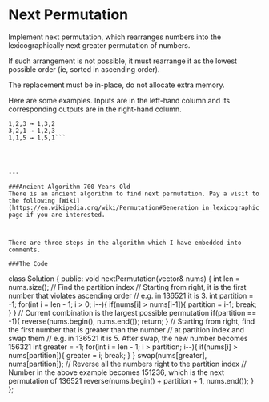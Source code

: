 # Next Permutation


Implement next permutation, which rearranges numbers into the lexicographically next greater permutation of numbers.

If such arrangement is not possible, it must rearrange it as the lowest possible order (ie, sorted in ascending order).

The replacement must be in-place, do not allocate extra memory.

Here are some examples. Inputs are in the left-hand column and its corresponding outputs are in the right-hand column.
```
1,2,3 → 1,3,2
3,2,1 → 1,2,3
1,1,5 → 1,5,1```




---

###Ancient Algorithm 700 Years Old
There is an ancient algorithm to find next permutation. Pay a visit to the following [Wiki](https://en.wikipedia.org/wiki/Permutation#Generation_in_lexicographic_order) page if you are interested.



There are three steps in the algorithm which I have embedded into comments.

###The Code
```
class Solution {
public:
    void nextPermutation(vector<int>& nums) {
        int len = nums.size();
        // Find the partition index
        // Starting from right, it is the first number that violates ascending order
        // e.g. in 136521 it is 3. 
        int partition = -1;
        for(int i = len - 1; i > 0; i--){
            if(nums[i] > nums[i-1]){
                partition = i-1;
                break;
            }
        }
        // Current combination is the largest possible permutation
        if(partition == -1){
            reverse(nums.begin(), nums.end());
            return;
        }
        // Starting from right, find the first number that is greater than the number 
        // at partition index and swap them
        // e.g. in 136521 it is 5. After swap, the new number becomes 156321
        int greater = -1;
        for(int i = len - 1; i > partition; i--){
            if(nums[i] > nums[partition]){
                greater = i;
                break;
            }
        }
        swap(nums[greater], nums[partition]);
        // Reverse all the numbers right to the partition index
        // Number in the above example becomes 151236, which is the next permutation of 136521
        reverse(nums.begin() + partition + 1, nums.end());
    }
};
```
